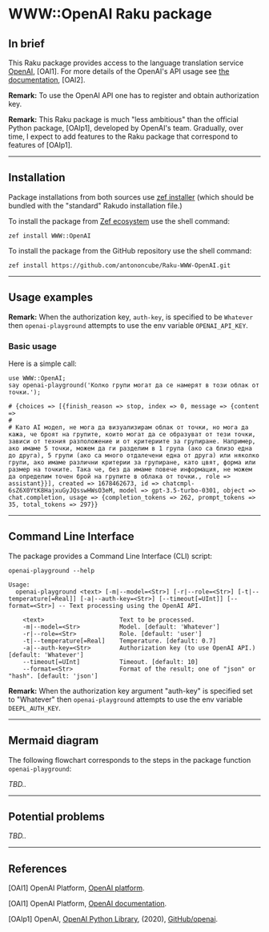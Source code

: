 # WWW::OpenAI Raku package

## In brief

This Raku package provides access to the language translation service [OpenAI](https://platform.openai.com), [OAI1].
For more details of the OpenAI's API usage see [the documentation](https://platform.openai.com/docs/api-reference/making-requests), [OAI2].

**Remark:** To use the OpenAI API one has to register and obtain authorization key.

**Remark:** This Raku package is much "less ambitious" than the official Python package, [OAIp1], developed by OpenAI's team.
Gradually, over time, I expect to add features to the Raku package that correspond to features of [OAIp1].

-----

## Installation

Package installations from both sources use [zef installer](https://github.com/ugexe/zef)
(which should be bundled with the "standard" Rakudo installation file.)

To install the package from [Zef ecosystem](https://raku.land/) use the shell command:

```
zef install WWW::OpenAI
```

To install the package from the GitHub repository use the shell command:

```
zef install https://github.com/antononcube/Raku-WWW-OpenAI.git
```

----

## Usage examples

**Remark:** When the authorization key, `auth-key`, is specified to be `Whatever`
then `openai-playground` attempts to use the env variable `OPENAI_API_KEY`.

### Basic usage

Here is a simple call:

```perl6
use WWW::OpenAI;
say openai-playground('Колко групи могат да се намерят в този облак от точки.');
```
``` 
# {choices => [{finish_reason => stop, index => 0, message => {content => 
# 
# Като AI модел, не мога да визуализирам облак от точки, но мога да кажа, че броят на групите, които могат да се образуват от тези точки, зависи от техния разположение и от критериите за групиране. Например, ако имаме 5 точки, можем да ги разделим в 1 група (ако са близо една до друга), 5 групи (ако са много отдалечени една от друга) или няколко групи, ако имаме различни критерии за групиране, като цвят, форма или размер на точките. Така че, без да имаме повече информация, не можем да определим точен брой на групите в облака от точки., role => assistant}}], created => 1678462673, id => chatcmpl-6sZ6X0YtK8HajxuGyJQsswHWsO3eM, model => gpt-3.5-turbo-0301, object => chat.completion, usage => {completion_tokens => 262, prompt_tokens => 35, total_tokens => 297}}
```

-------

## Command Line Interface

The package provides a Command Line Interface (CLI) script:

```shell
openai-playground --help
```
```
Usage:
  openai-playground <text> [-m|--model=<Str>] [-r|--role=<Str>] [-t|--temperature[=Real]] [-a|--auth-key=<Str>] [--timeout[=UInt]] [--format=<Str>] -- Text processing using the OpenAI API.
  
    <text>                     Text to be processed.
    -m|--model=<Str>           Model. [default: 'Whatever']
    -r|--role=<Str>            Role. [default: 'user']
    -t|--temperature[=Real]    Temperature. [default: 0.7]
    -a|--auth-key=<Str>        Authorization key (to use OpenAI API.) [default: 'Whatever']
    --timeout[=UInt]           Timeout. [default: 10]
    --format=<Str>             Format of the result; one of "json" or "hash". [default: 'json']
```


**Remark:** When the authorization key argument "auth-key" is specified set to "Whatever"
then `openai-playground` attempts to use the env variable `DEEPL_AUTH_KEY`.

--------

## Mermaid diagram

The following flowchart corresponds to the steps in the package function `openai-playground`:

*TBD..*

--------

## Potential problems

*TBD..*

--------

## References

[OAI1] OpenAI Platform, [OpenAI platform](https://platform.openai.com/).

[OAI1] OpenAI Platform, [OpenAI documentation](https://platform.openai.com/docs).

[OAIp1] OpenAI,
[OpenAI Python Library](https://github.com/openai/openai-python),
(2020),
[GitHub/openai](https://github.com/openai/).